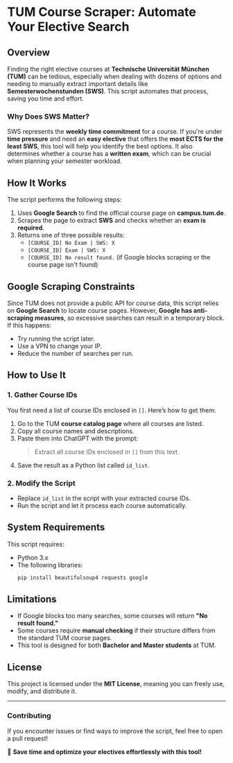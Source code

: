 # TUM Course Scraper: Automate Your Elective Search

## Overview
Finding the right elective courses at **Technische Universität München (TUM)** can be tedious, especially when dealing with dozens of options and needing to manually extract important details like **Semesterwochenstunden (SWS)**. This script automates that process, saving you time and effort.

### **Why Does SWS Matter?**
SWS represents the **weekly time commitment** for a course. If you're under **time pressure** and need an **easy elective** that offers the **most ECTS for the least SWS**, this tool will help you identify the best options. It also determines whether a course has a **written exam**, which can be crucial when planning your semester workload.

## **How It Works**
The script performs the following steps:
1. Uses **Google Search** to find the official course page on **campus.tum.de**.
2. Scrapes the page to extract **SWS** and checks whether an **exam is required**.
3. Returns one of three possible results:
   - `[COURSE_ID] No Exam | SWS: X`
   - `[COURSE_ID] Exam | SWS: X`
   - `[COURSE_ID] No result found.` (if Google blocks scraping or the course page isn't found)

## **Google Scraping Constraints**
Since TUM does not provide a public API for course data, this script relies on **Google Search** to locate course pages. However, **Google has anti-scraping measures**, so excessive searches can result in a temporary block. If this happens:
- Try running the script later.
- Use a VPN to change your IP.
- Reduce the number of searches per run.

## **How to Use It**
### **1. Gather Course IDs**
You first need a list of course IDs enclosed in `[]`. Here’s how to get them:
1. Go to the TUM **course catalog page** where all courses are listed.
2. Copy all course names and descriptions.
3. Paste them into ChatGPT with the prompt:
   > Extract all course IDs enclosed in `[]` from this text.
4. Save the result as a Python list called `id_list`.

### **2. Modify the Script**
- Replace `id_list` in the script with your extracted course IDs.
- Run the script and let it process each course automatically.

## **System Requirements**
This script requires:
- Python 3.x
- The following libraries:
  ```sh
  pip install beautifulsoup4 requests google
  ```

## **Limitations**
- If Google blocks too many searches, some courses will return **"No result found."**
- Some courses require **manual checking** if their structure differs from the standard TUM course pages.
- This tool is designed for both **Bachelor and Master students** at TUM.

## **License**
This project is licensed under the **MIT License**, meaning you can freely use, modify, and distribute it.

---

### **Contributing**
If you encounter issues or find ways to improve the script, feel free to open a pull request!

🚀 **Save time and optimize your electives effortlessly with this tool!**

